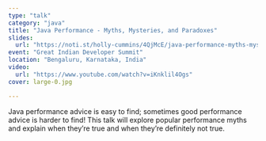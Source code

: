 ```yaml
---
type: "talk"
category: "java"
title: "Java Performance - Myths, Mysteries, and Paradoxes"
slides:
  url: "https://noti.st/holly-cummins/4QjMcE/java-performance-myths-mysteries-and-paradoxes"
event: "Great Indian Developer Summit"
location: "Bengaluru, Karnataka, India"
video:
  url: "https://www.youtube.com/watch?v=iKnklil4Ogs"
cover: large-0.jpg

---
```

Java performance advice is easy to find; sometimes good performance advice is harder to find! This talk will explore popular performance myths and explain when they’re true and when they’re definitely not true.